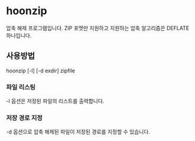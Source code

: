 # hoonzip
압축 해제 프로그램입니다. ZIP 포맷만 지원하고 지원하는 압축 알고리즘은 DEFLATE 하나입니다.

## 사용방법

hoonzip [-l] [-d exdir] zipfile
### 파일 리스팅

-l 옵션은 저장된 파일의 리스트를 출력합니다.

### 저장 경로 지정

-d 옵션으로 압축 해제된 파일이 저장된 경로를 지정할 수 있습니다.



